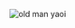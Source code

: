 ![old man yaoi](https://64.media.tumblr.com/1fcc9e2cc9e5046d46cbeefb2ec88901/ea77abedb61359b9-a9/s400x600/974fc2f9f41e61ec30fbd4d22d297661dfb90480.gif)
